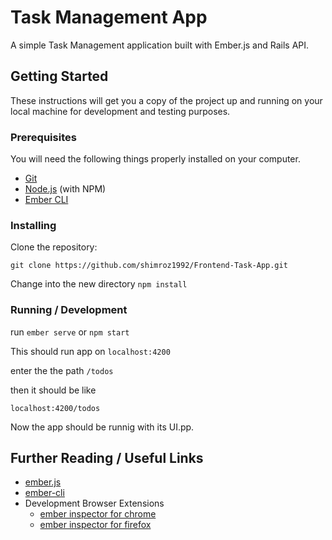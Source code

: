 # Task Management App

A simple Task Management application built with Ember.js and Rails API.

## Getting Started

These instructions will get you a copy of the project up and running on your local machine for development and testing purposes.

### Prerequisites

You will need the following things properly installed on your computer.

* [Git](http://git-scm.com/)
* [Node.js](http://nodejs.org/) (with NPM)
* [Ember CLI](http://www.ember-cli.com/)

### Installing

Clone the repository:

`git clone https://github.com/shimroz1992/Frontend-Task-App.git`

Change into the new directory
 `npm install`
 
### Running / Development

run 
`ember serve`
or
`npm start`

This should run app on `localhost:4200`

enter the the path `/todos`

then it should be like 

`localhost:4200/todos`

Now the app should be runnig with its UI.pp.

## Further Reading / Useful Links

* [ember.js](https://emberjs.com/)
* [ember-cli](https://cli.emberjs.com/release/)
* Development Browser Extensions
  * [ember inspector for chrome](https://chrome.google.com/webstore/detail/ember-inspector/bmdblncegkenkacieihfhpjfppoconhi)
  * [ember inspector for firefox](https://addons.mozilla.org/en-US/firefox/addon/ember-inspector/)

